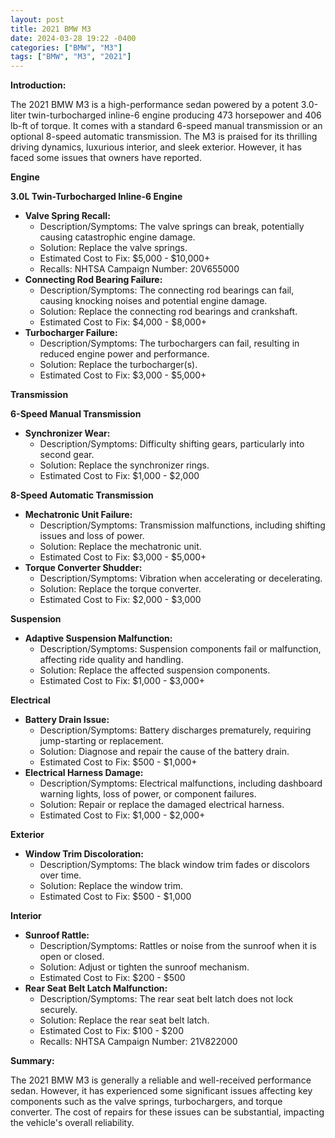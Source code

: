 ```yaml
---
layout: post
title: 2021 BMW M3
date: 2024-03-28 19:22 -0400
categories: ["BMW", "M3"]
tags: ["BMW", "M3", "2021"]
---
```

**Introduction:**

The 2021 BMW M3 is a high-performance sedan powered by a potent 3.0-liter twin-turbocharged inline-6 engine producing 473 horsepower and 406 lb-ft of torque. It comes with a standard 6-speed manual transmission or an optional 8-speed automatic transmission. The M3 is praised for its thrilling driving dynamics, luxurious interior, and sleek exterior. However, it has faced some issues that owners have reported.

**Engine**

**3.0L Twin-Turbocharged Inline-6 Engine**

* **Valve Spring Recall:**
    * Description/Symptoms: The valve springs can break, potentially causing catastrophic engine damage.
    * Solution: Replace the valve springs.
    * Estimated Cost to Fix: $5,000 - $10,000+
    * Recalls: NHTSA Campaign Number: 20V655000
* **Connecting Rod Bearing Failure:**
    * Description/Symptoms: The connecting rod bearings can fail, causing knocking noises and potential engine damage.
    * Solution: Replace the connecting rod bearings and crankshaft.
    * Estimated Cost to Fix: $4,000 - $8,000+
* **Turbocharger Failure:**
    * Description/Symptoms: The turbochargers can fail, resulting in reduced engine power and performance.
    * Solution: Replace the turbocharger(s).
    * Estimated Cost to Fix: $3,000 - $5,000+

**Transmission**

**6-Speed Manual Transmission**

* **Synchronizer Wear:**
    * Description/Symptoms: Difficulty shifting gears, particularly into second gear.
    * Solution: Replace the synchronizer rings.
    * Estimated Cost to Fix: $1,000 - $2,000

**8-Speed Automatic Transmission**

* **Mechatronic Unit Failure:**
    * Description/Symptoms: Transmission malfunctions, including shifting issues and loss of power.
    * Solution: Replace the mechatronic unit.
    * Estimated Cost to Fix: $3,000 - $5,000+
* **Torque Converter Shudder:**
    * Description/Symptoms: Vibration when accelerating or decelerating.
    * Solution: Replace the torque converter.
    * Estimated Cost to Fix: $2,000 - $3,000

**Suspension**

* **Adaptive Suspension Malfunction:**
    * Description/Symptoms: Suspension components fail or malfunction, affecting ride quality and handling.
    * Solution: Replace the affected suspension components.
    * Estimated Cost to Fix: $1,000 - $3,000+

**Electrical**

* **Battery Drain Issue:**
    * Description/Symptoms: Battery discharges prematurely, requiring jump-starting or replacement.
    * Solution: Diagnose and repair the cause of the battery drain.
    * Estimated Cost to Fix: $500 - $1,000+
* **Electrical Harness Damage:**
    * Description/Symptoms: Electrical malfunctions, including dashboard warning lights, loss of power, or component failures.
    * Solution: Repair or replace the damaged electrical harness.
    * Estimated Cost to Fix: $1,000 - $2,000+

**Exterior**

* **Window Trim Discoloration:**
    * Description/Symptoms: The black window trim fades or discolors over time.
    * Solution: Replace the window trim.
    * Estimated Cost to Fix: $500 - $1,000

**Interior**

* **Sunroof Rattle:**
    * Description/Symptoms: Rattles or noise from the sunroof when it is open or closed.
    * Solution: Adjust or tighten the sunroof mechanism.
    * Estimated Cost to Fix: $200 - $500
* **Rear Seat Belt Latch Malfunction:**
    * Description/Symptoms: The rear seat belt latch does not lock securely.
    * Solution: Replace the rear seat belt latch.
    * Estimated Cost to Fix: $100 - $200
    * Recalls: NHTSA Campaign Number: 21V822000

**Summary:**

The 2021 BMW M3 is generally a reliable and well-received performance sedan. However, it has experienced some significant issues affecting key components such as the valve springs, turbochargers, and torque converter. The cost of repairs for these issues can be substantial, impacting the vehicle's overall reliability.

